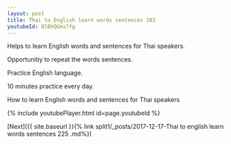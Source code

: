 ```yaml
---
layout: post
title: Thai to English learn words sentences 183 
youtubeId: 8lBhQGms7fg
---
```

 
 
Helps to learn English words and sentences for Thai speakers.

Opportunitiy to repeat the words sentences. 

Practice English language. 
 
10 minutes practice every day. 
 
How to learn English words and sentences for Thai speakers 
 
{% include youtubePlayer.html id=page.youtubeId %}
 
 
[Next]({{ site.baseurl }}{% link  split1/_posts/2017-12-17-Thai to english learn words sentences 225 .md%})
 
